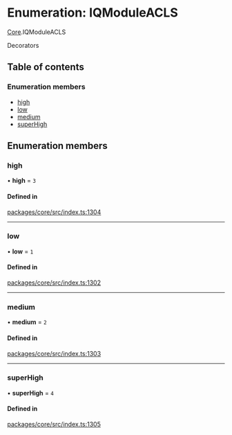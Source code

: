 # Enumeration: IQModuleACLS

[Core](../modules/Core.md).IQModuleACLS

Decorators

## Table of contents

### Enumeration members

- [high](Core.IQModuleACLS.md#high)
- [low](Core.IQModuleACLS.md#low)
- [medium](Core.IQModuleACLS.md#medium)
- [superHigh](Core.IQModuleACLS.md#superhigh)

## Enumeration members

### high

• **high** = `3`

#### Defined in

[packages/core/src/index.ts:1304](https://github.com/iniquitybbs/iniquity/blob/a82cddc/packages/core/src/index.ts#L1304)

___

### low

• **low** = `1`

#### Defined in

[packages/core/src/index.ts:1302](https://github.com/iniquitybbs/iniquity/blob/a82cddc/packages/core/src/index.ts#L1302)

___

### medium

• **medium** = `2`

#### Defined in

[packages/core/src/index.ts:1303](https://github.com/iniquitybbs/iniquity/blob/a82cddc/packages/core/src/index.ts#L1303)

___

### superHigh

• **superHigh** = `4`

#### Defined in

[packages/core/src/index.ts:1305](https://github.com/iniquitybbs/iniquity/blob/a82cddc/packages/core/src/index.ts#L1305)
